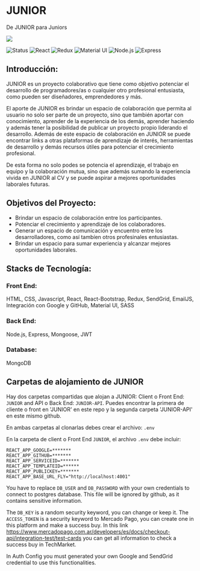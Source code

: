 # JUNIOR
De JUNIOR para Juniors

<p align='left'>
    <img src='https://res.cloudinary.com/djgghmpgh/image/upload/v1665672746/JuniorLogo_pitmgl.png' </img>
</p>


![Status](https://img.shields.io/badge/Status-Deployed-orange)
![React](https://shields.io/badge/FrontEnd-React-green?logo=react&style=plastic)
![Redux](https://shields.io/badge/FrontEnd-Redux-green?logo=redux&style=plastic)
![Material UI](https://shields.io/badge/FrontEnd-MUI-green?logo=mui&style=plastic)
![Node.js](https://shields.io/badge/BackEnd-Node.js-violet?logo=nodedotjs&style=plastic)
![Express](https://shields.io/badge/BackEnd-Express-violet?logo=express&style=plastic)

## Introducción: 

JUNIOR es un proyecto colaborativo que tiene como objetivo potenciar el desarrollo de programadores/as o cualquier otro profesional entusiasta, como pueden ser diseñadores, emprendedores y más.

El aporte de JUNIOR es brindar un espacio de colaboración que permita al usuario no solo ser parte de un proyecto, sino que también aportar con conocimiento, aprender de la experiencia de los demás, aprender haciendo y además tener la posibilidad de publicar un proyecto propio liderando el desarrollo. Además de este espacio de colaboración en JUNIOR se puede encontrar links a otras plataformas de aprendizaje de interés, herramientas de desarrollo y demás recursos útiles para potenciar el crecimiento profesional.

De esta forma no solo podes se potencia el aprendizaje, el trabajo en equipo y la colaboración mutua, sino que además sumando la experiencia vivida en JUNIOR al CV y se puede aspirar a mejores oportunidades laborales futuras.

## Objetivos del Proyecto:

- Brindar un espacio de colaboración entre los participantes.
- Potenciar el crecimiento y aprendizaje de los colaboradores. 
- Generar un espacio de comunicación y encuentro entre los desarrolladores, como así tambíen otros profesinales entusiastas.
- Brindar un espacio para sumar experiencia y alcanzar mejores oportunidades laborales.

## Stacks de Tecnología:

### Front End:
HTML, CSS, Javascript, React, React-Bootstrap, Redux, SendGrid, EmailJS, Integración con Google y GitHub, Material UI, SASS

### Back End:
Node.js, Express, Mongoose, JWT

### Database:
MongoDB

## Carpetas de alojamiento de JUNIOR

Hay dos carpetas compartidas que alojan a JUNIOR: Client o Front End: `JUNIOR` and API o Back End: `JUNIOR-API`.
Puedes encontrar la primera de cliente o front en 'JUNIOR' en este repo y la segunda carpeta 'JUNIOR-API' en este mismo github.

En ambas carpetas al clonarlas debes crear el archivo: `.env`

En la carpeta de client o Front End `JUNIOR`, el archivo `.env` debe incluir:

```
REACT_APP_GOOGLE=*******
REACT_APP_GITHUB=*******
REACT_APP_SERVICEID=*******
REACT_APP_TEMPLATEID=******
REACT_APP_PUBLICKEY=*******
REACT_APP_BASE_URL_FLY="http://localhost:4001"
```

You have to replace `DB_USER` and `DB_PASSWORD` with your own credentials to connect to postgres database. This file will be ignored by github, as it contains sensitive information.

The `DB_KEY` is a random security keyword, you can change or keep it. 
The `ACCESS_TOKEN` is a security keyword to Mercado Pago, you can create one in this platform and make a success buy. In this link https://www.mercadopago.com.ar/developers/es/docs/checkout-api/integration-test/test-cards you can get all information to check a success buy in TechMarket.

In Auth Config you must generated your own Google and SendGrid credential to use this functionalities.
